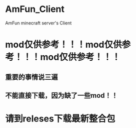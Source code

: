 # AmFun_Client
AmFun minecraft server's Client
<h1>mod仅供参考！！！mod仅供参考！！！mod仅供参考！！！</h1>
<h2>重要的事情说三遍</h2>
<h2>不能直接下载，因为缺了一些mod！！</h2>
<h1>请到releses下载最新整合包</h1>
